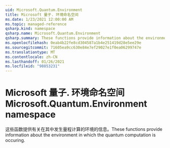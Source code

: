 ```yaml
---
uid: Microsoft.Quantum.Environment
title: Microsoft 量子. 环境命名空间
ms.date: 1/23/2021 12:00:00 AM
ms.topic: managed-reference
qsharp.kind: namespace
qsharp.name: Microsoft.Quantum.Environment
qsharp.summary: These functions provide information about the environment in which the quantum computation is occuring.
ms.openlocfilehash: 0eab4b22fe8cd304587a1b4e251419d28e5ee29e
ms.sourcegitcommit: 71605ea9cc630e84e7ef29027e1f0ea06299747e
ms.translationtype: MT
ms.contentlocale: zh-CN
ms.lasthandoff: 01/26/2021
ms.locfileid: "98853231"
---
```

# <a name="microsoftquantumenvironment-namespace"></a><span data-ttu-id="7fff9-102">Microsoft 量子. 环境命名空间</span><span class="sxs-lookup"><span data-stu-id="7fff9-102">Microsoft.Quantum.Environment namespace</span></span>

<span data-ttu-id="7fff9-103">这些函数提供有关在其中发生量程计算的环境的信息。</span><span class="sxs-lookup"><span data-stu-id="7fff9-103">These functions provide information about the environment in which the quantum computation is occuring.</span></span>

